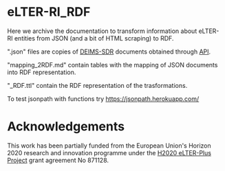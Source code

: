 # eLTER-RI_RDF
Here we archive the documentation to transform information about eLTER-RI entities from JSON (and a bit of HTML scraping) to RDF.

"<entity>.json" files are copies of [DEIMS-SDR](https://deims.org) documents obtained through [API](https://deims.org/api).

"mapping_<entity>2RDF.md" contain tables with the mapping of JSON documents into RDF representation.

"<entity>_RDF.ttl" contain the RDF representation of the trasformations.

To test jsonpath with functions try https://jsonpath.herokuapp.com/

# Acknowledgements

This work has been partially funded from the European Union's Horizon 2020 research and innovation programme under the [H2020 eLTER-Plus Project](https://elter-ri.eu/elter-plus) grant agreement No 871128.
